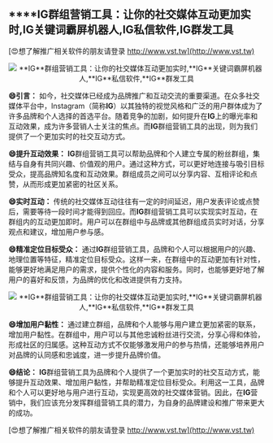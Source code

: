 ## ****IG**群组营销工具：让你的社交媒体互动更加实时,**IG**关键词霸屏机器人,**IG**私信软件,**IG**群发工具**

[😍想了解推广相关软件的朋友请登录 http://www.vst.tw](http://www.vst.tw)

 <center><img src="https://vst.tw/MP4/tuiguang/png/6.png" alt="**IG**群组营销工具：让你的社交媒体互动更加实时,**IG**关键词霸屏机器人,**IG**私信软件,**IG**群发工具"></center>

**😄引言：**
如今，社交媒体已经成为品牌推广和互动交流的重要渠道。在众多社交媒体平台中，Instagram（简称**IG**）以其独特的视觉风格和广泛的用户群体成为了许多品牌和个人选择的首选平台。随着竞争的加剧，如何提升在**IG**上的曝光率和互动效果，成为许多营销人士关注的焦点。而**IG**群组营销工具的出现，则为我们提供了一个更加实时的社交互动方式。

**😄提升互动效果：**
**IG**群组营销工具可以帮助品牌和个人建立专属的粉丝群组，集结与自身有共同兴趣、价值观的用户。通过这种方式，可以更好地连接与吸引目标受众，提高品牌知名度和互动效果。群组成员之间可以分享内容、互相评论和点赞，从而形成更加紧密的社区关系。

**😄实时互动：**
传统的社交媒体互动往往有一定的时间延迟，用户发表评论或点赞后，需要等待一段时间才能得到回应。而**IG**群组营销工具可以实现实时互动，在群组内的互动更加即时。用户可以在群组中与品牌或其他群组成员实时对话，分享观点和建议，增加用户参与感。

**😄精准定位目标受众：**
通过**IG**群组营销工具，品牌和个人可以根据用户的兴趣、地理位置等特征，精准定位目标受众。这样一来，在群组中的互动更加有针对性，能够更好地满足用户的需求，提供个性化的内容和服务。同时，也能够更好地了解用户的喜好和反馈，为品牌的优化和改进提供有力支持。

 <center><img src="https://vst.tw/MP4/tuiguang/png/0.png" alt="**IG**群组营销工具：让你的社交媒体互动更加实时,**IG**关键词霸屏机器人,**IG**私信软件,**IG**群发工具"></center>

**😄增加用户黏性：**
通过建立群组，品牌和个人能够与用户建立更加紧密的联系，增加用户黏性。在群组中，用户可以与其他忠诚粉丝进行交流，分享心得和体验，形成社区的归属感。这种互动方式不仅能够激发用户的参与热情，还能够培养用户对品牌的认同感和忠诚度，进一步提升品牌价值。

**😄结论：**
**IG**群组营销工具为品牌和个人提供了一个更加实时的社交互动方式，能够提升互动效果、增加用户黏性，并帮助精准定位目标受众。利用这一工具，品牌和个人可以更好地与用户进行互动，实现更高效的社交媒体营销。因此，在**IG**营销中，我们应该充分发挥群组营销工具的潜力，为自身的品牌建设和推广带来更大的成功。

[😍想了解推广相关软件的朋友请登录 http://www.vst.tw](http://www.vst.tw)



